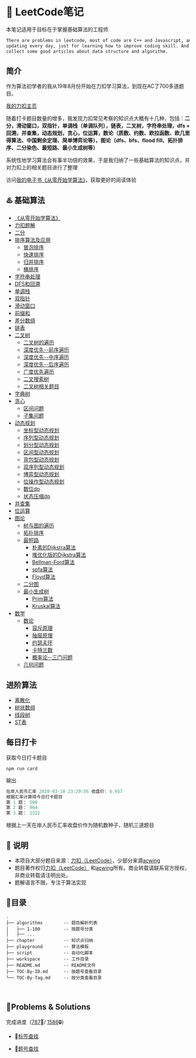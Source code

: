 # 📓 LeetCode笔记

本笔记适用于目标在于掌握基础算法的工程师

```bash
There are problems in leetcode, most of code are C++ and Javascript, and I will keep
updating every day, just for learning how to improve coding skill. And I will also
collect some good articles about data structure and algorithm.
```

## 简介

作为算法初学者的我从19年8月份开始在力扣学习算法，到现在AC了700多道题目。

[我的力扣主页](https://leetcode-cn.com/u/muyids/)

随着打卡题目数量的增多，我发现力扣常见考察的知识点大概有十几种，包括：**二分，滑动窗口，双指针，单调栈（单调队列），链表，二叉树，字符串处理，dfs + 回溯，并查集，动态规划，贪心，位运算，数论（质数、约数、欧拉函数、欧几里得算法、中国剩余定理、简单博弈论等），图论（dfs、bfs、flood fill、拓扑排序、二分染色、最短路、最小生成树等）**

系统性地学习算法会有事半功倍的效果，于是我归纳了一些基础算法的知识点，并对力扣上的相关题目进行了整理

访问[我的电子书《从零开始学算法》](https://muyids.github.io/simple-algorithm/)，获取更好的阅读体验

## ♨️ 基础算法

* [《从零开始学算法》](https://muyids.github.io/simple-algorithm/)
* [力扣题解](./questions.md)
* [二分](https://muyids.github.io/simple-algorithm/chapter/二分.html)
* [排序算法及应用](https://muyids.github.io/simple-algorithm/chapter/sort/排序.html)
  * [冒泡排序](https://muyids.github.io/simple-algorithm/chapter/sort/冒泡.html)
  * [快速排序](https://muyids.github.io/simple-algorithm/chapter/sort/快排.html)
  * [归并排序](https://muyids.github.io/simple-algorithm/chapter/sort/归并.html)
  * [桶排序](https://muyids.github.io/simple-algorithm/chapter/sort/桶排序.html)
* [字符串处理](https://muyids.github.io/simple-algorithm/chapter/字符串处理.html)
* [DFS和回溯](https://muyids.github.io/simple-algorithm/chapter/DFS和回溯.html)
* [单调栈](https://muyids.github.io/simple-algorithm/chapter/单调栈.html)
* [双指针](https://muyids.github.io/simple-algorithm/chapter/双指针.html)
* [滑动窗口](https://muyids.github.io/simple-algorithm/chapter/滑动窗口.html)
* [前缀和](https://muyids.github.io/simple-algorithm/chapter/前缀和.html)
* [差分数组](https://muyids.github.io/simple-algorithm/chapter/差分数组.html)
* [链表](https://muyids.github.io/simple-algorithm/chapter/链表.html)
* [二叉树](https://muyids.github.io/simple-algorithm/chapter/binary-tree/二叉树.html)
  * [二叉树的遍历](https://muyids.github.io/simple-algorithm/chapter/binary-tree/二叉树的遍历.html)
  * [深度优先--前序遍历](https://muyids.github.io/simple-algorithm/chapter/binary-tree/深度优先--前序遍历.html)
  * [深度优先--中序遍历](https://muyids.github.io/simple-algorithm/chapter/binary-tree/深度优先--中序遍历.html)
  * [深度优先--后序遍历](https://muyids.github.io/simple-algorithm/chapter/binary-tree/深度优先--后序遍历.html)
  * [广度优先遍历](https://muyids.github.io/simple-algorithm/chapter/binary-tree/广度优先遍历.html)
  * [二叉搜索树](https://muyids.github.io/simple-algorithm/chapter/binary-tree/二叉搜索树.html)
  * [二叉树相关题目](https://muyids.github.io/simple-algorithm/chapter/binary-tree/练习题目.html)
* [字典树](https://muyids.github.io/simple-algorithm/chapter/字典树.html)
* [贪心](https://muyids.github.io/simple-algorithm/chapter/greedy/贪心.html)
  * [区间问题](https://muyids.github.io/simple-algorithm/chapter/greedy/区间问题.html)
  * [子集问题](https://muyids.github.io/simple-algorithm/chapter/greedy/子集问题.html)
* [动态规划](https://muyids.github.io/simple-algorithm/chapter/dp/动态规划.html)
  * [坐标型动态规划](https://muyids.github.io/simple-algorithm/chapter/dp/坐标型动态规划.html)
  * [序列型动态规划](https://muyids.github.io/simple-algorithm/chapter/dp/序列型动态规划.html)
  * [划分型动态规划](https://muyids.github.io/simple-algorithm/chapter/dp/划分型动态规划.html)
  * [区间型动态规划](https://muyids.github.io/simple-algorithm/chapter/dp/区间型动态规划.html)
  * [背包型动态规划](https://muyids.github.io/simple-algorithm/chapter/dp/背包型动态规划.html)
  * [双序列型动态规划](https://muyids.github.io/simple-algorithm/chapter/dp/双序列型动态规划.html)
  * [博弈型动态规划](https://muyids.github.io/simple-algorithm/chapter/dp/博弈型动态规划.html)
  * [位操作型动态规划](https://muyids.github.io/simple-algorithm/chapter/dp/位操作型动态规划.html)
  * [数位dp](https://muyids.github.io/simple-algorithm/chapter/dp/数位dp.html)
  * [状态压缩dp](https://muyids.github.io/simple-algorithm/chapter/dp/状态压缩dp.html)
* [并查集](https://muyids.github.io/simple-algorithm/chapter/并查集.html)
* [位运算](https://muyids.github.io/simple-algorithm/chapter/位运算.html)
* [图论](https://muyids.github.io/simple-algorithm/chapter/graph/图论.html)
  * [树与图的遍历](https://muyids.github.io/simple-algorithm/chapter/graph/树与图的遍历.html)
  * [拓扑排序](https://muyids.github.io/simple-algorithm/chapter/graph/拓扑排序.html)
  * [最短路](https://muyids.github.io/simple-algorithm/chapter/graph/最短路.html)
    * [朴素的Dijkstra算法](https://muyids.github.io/simple-algorithm/chapter/graph/朴素的Dijkstra算法.html)
    * [堆优化版的Dijkstra算法](https://muyids.github.io/simple-algorithm/chapter/graph/堆优化版的Dijkstra算法.html)
    * [Bellman-Ford算法](https://muyids.github.io/simple-algorithm/chapter/graph/Bellman-Ford算法.html)
    * [spfa算法](https://muyids.github.io/simple-algorithm/chapter/graph/spfa算法.html)
    * [Floyd算法](https://muyids.github.io/simple-algorithm/chapter/graph/Floyd算法.html)
  * [二分图](https://muyids.github.io/simple-algorithm/chapter/graph/二分图.html)
  * [最小生成树](https://muyids.github.io/simple-algorithm/chapter/graph/最小生成树.html)
    * [Prim算法](https://muyids.github.io/simple-algorithm/chapter/graph/Prim算法.html)
    * [Kruskal算法](https://muyids.github.io/simple-algorithm/chapter/graph/Kruskal算法.html)
* [数学](https://muyids.github.io/simple-algorithm/chapter/math/数学.html)
  * [数论](https://muyids.github.io/simple-algorithm/chapter/math/数论.html)
    * [容斥原理](./chapter/math/容斥原理.md)
    * [抽屉原理](./chapter/math/抽屉原理.md)
    * [约瑟夫环](./chapter/math/约瑟夫环.md)
    * [卡特兰数](./chapter/math/卡特兰数.md)
    * [概率论--三门问题](./chapter/math/三门问题.md)
  * [几何问题](https://muyids.github.io/simple-algorithm/chapter/math/几何问题.html)

## 进阶算法

* [离散化](https://muyids.github.io/simple-algorithm/chapter/离散化.html)
* [树状数组](https://muyids.github.io/simple-algorithm/chapter/树状数组.html)
* [线段树](https://muyids.github.io/simple-algorithm/chapter/线段树.html)
* [ST表](https://muyids.github.io/simple-algorithm/chapter/ST表.html)

## 每日打卡

获取今日打卡题目

```shell
npm run card
```

输出

```cpp
在岸人民币汇率 2020-03-10 23:29:56 收盘价: 6.957
根据汇率计算得今日打卡题目
第 1 题： 500
第 2 题： 964
第 3 题： 1222
```

根据上一天在岸人民币汇率收盘价作为随机数种子，随机三道题目

## 🙉 说明

* 本项目大部分题目来源：[力扣（LeetCode）](https://leetcode-cn.com)，少部分来源[acwing](https://www.acwing.com/)
* 题目著作权归[力扣（LeetCode）](https://leetcode-cn.com) 和[acwing](https://www.acwing.com/)所有。商业转载请联系官方授权，非商业转载请注明出处。
* 题解语言不限，专注于算法实现

## 🌲目录

```tree
.
├── algorithms        -- 题目解析列表
│   ├── 1-100         -- 按题号分类
│   ├── ...
├── chapter           -- 知识点归纳
├── playground        -- 算法模板
├── script            -- 自动化脚本
├── workspace         -- 工作目录
├── README.md         -- README文件
├── TOC-By-ID.md      -- 按题号查看目录
└── TOC-By-Tag.md     -- 按分类查看目录
```

&nbsp;


## 🔐Problems & Solutions

完成进度（[787](./TOC-By-ID.md)🔑/ [1586](https://leetcode-cn.com/problemset/all/)🔒) 



- 🔗[标签查找](./TOC-By-Tag.md)

- 🔗[题号查找](./TOC-By-ID.md)


